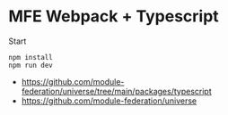 # MFE Webpack + Typescript

Start

```
npm install
npm run dev
```

* https://github.com/module-federation/universe/tree/main/packages/typescript
* https://github.com/module-federation/universe